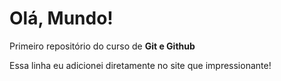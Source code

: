 # Olá, Mundo!
 Primeiro repositório do curso de **Git e Github**

Essa linha eu adicionei diretamente no site que impressionante!
